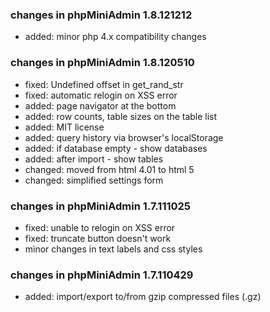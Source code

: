 ### changes in phpMiniAdmin 1.8.121212

- added: minor php 4.x compatibility changes

### changes in phpMiniAdmin 1.8.120510

- fixed: Undefined offset in get_rand_str
- fixed: automatic relogin on XSS error 
- added: page navigator at the bottom
- added: row counts, table sizes on the table list
- added: MIT license
- added: query history via browser's localStorage
- added: if database empty - show databases
- added: after import - show tables
- changed: moved from html 4.01 to html 5
- changed: simplified settings form

### changes in phpMiniAdmin 1.7.111025

- fixed: unable to relogin on XSS error
- fixed: truncate button doesn't work
- minor changes in text labels and css styles

### changes in phpMiniAdmin 1.7.110429

- added: import/export to/from gzip compressed files (.gz)
